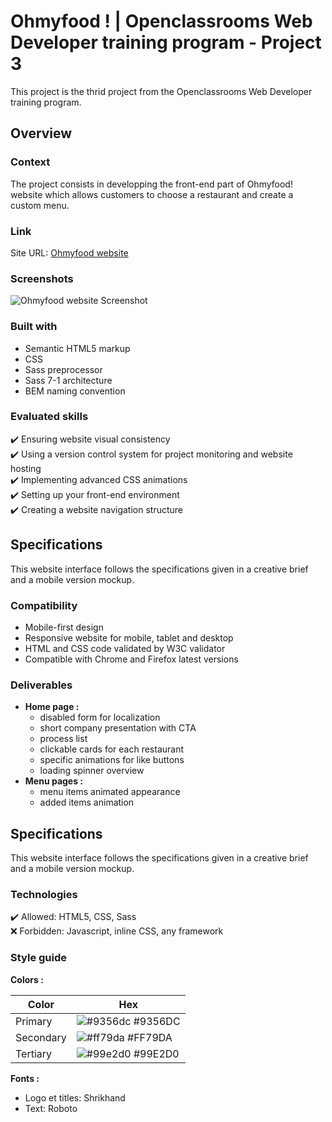 
# Ohmyfood ! | Openclassrooms Web Developer training program - Project 3

This project is the thrid project from the Openclassrooms Web Developer training program.


## Overview
### Context

The project consists in developping the front-end part of Ohmyfood! website which allows customers to choose a restaurant and create a custom menu.

### Link

Site URL: [Ohmyfood website](https://yunie08.github.io/ohmyfood-website/index.html)

### Screenshots

![Ohmyfood website Screenshot](./images/screenshots/website-screenshot.png)


### Built with
- Semantic HTML5 markup
- CSS
- Sass preprocessor
- Sass 7-1 architecture 
- BEM naming convention

### Evaluated skills
:heavy_check_mark:  Ensuring website visual consistency  
:heavy_check_mark:  Using a version control system for project monitoring and website hosting  
:heavy_check_mark:  Implementing advanced CSS animations  
:heavy_check_mark:  Setting up your front-end environment  
:heavy_check_mark:  Creating a website navigation structure 


## Specifications
This website interface follows the specifications given in a creative brief and a mobile version mockup.

### Compatibility

- Mobile-first design
- Responsive website for mobile, tablet and desktop
- HTML and CSS code validated by W3C validator
- Compatible with Chrome and Firefox latest versions
### Deliverables

- __Home page :__
  - disabled form for localization
  - short company presentation with CTA
  - process list
  - clickable cards for each restaurant
  - specific animations for like buttons
  - loading spinner overview
- __Menu pages :__
  - menu items animated appearance
  - added items animation  

## Specifications

This website interface follows the specifications given in a creative brief and a mobile version mockup.

### Technologies

:heavy_check_mark:  Allowed: HTML5, CSS, Sass  
:x: Forbidden: Javascript, inline CSS, any framework  

### Style guide

__Colors :__

| Color             | Hex                                                                |
| ----------------- | ------------------------------------------------------------------ |
| Primary | ![#9356dc](https://via.placeholder.com/10/9356dc?text=+)  #9356DC |
| Secondary | ![#ff79da](https://via.placeholder.com/10/ff79da?text=+)  #FF79DA |
| Tertiary | ![#99e2d0](https://via.placeholder.com/10/99e2d0?text=+) #99E2D0 |

__Fonts :__

- Logo et titles: Shrikhand
- Text: Roboto
